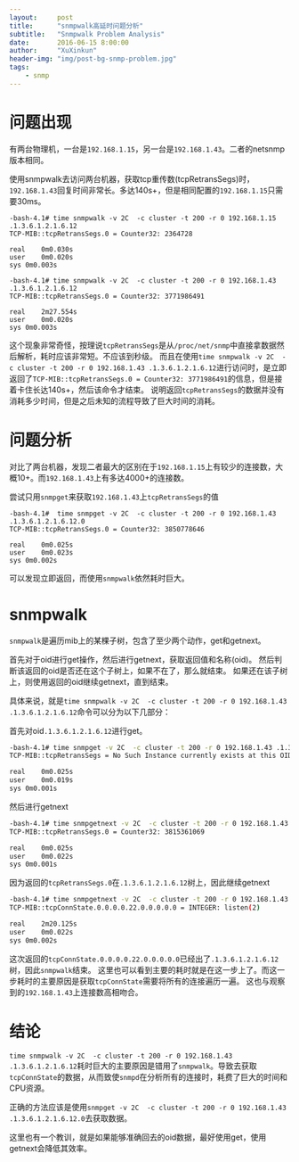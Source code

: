 ```yaml
---
layout:     post
title:      "snmpwalk高延时问题分析"
subtitle:   "Snmpwalk Problem Analysis"
date:       2016-06-15 8:00:00
author:     "XuXinkun"
header-img: "img/post-bg-snmp-problem.jpg"
tags:
    - snmp
---
```


# 问题出现

有两台物理机，一台是`192.168.1.15`，另一台是`192.168.1.43`。二者的netsnmp版本相同。

使用snmpwalk去访问两台机器，获取tcp重传数(tcpRetransSegs)时，`192.168.1.43`回复时间非常长。多达140s+，但是相同配置的`192.168.1.15`只需要30ms。


```
-bash-4.1# time snmpwalk -v 2C  -c cluster -t 200 -r 0 192.168.1.15 .1.3.6.1.2.1.6.12
TCP-MIB::tcpRetransSegs.0 = Counter32: 2364728

real	0m0.030s
user	0m0.020s
sys	0m0.003s

-bash-4.1# time snmpwalk -v 2C  -c cluster -t 200 -r 0 192.168.1.43 .1.3.6.1.2.1.6.12
TCP-MIB::tcpRetransSegs.0 = Counter32: 3771986491

real	2m27.554s
user	0m0.020s
sys	0m0.003s
```

这个现象非常奇怪，按理说`tcpRetransSegs`是从`/proc/net/snmp`中直接拿数据然后解析，耗时应该非常短。不应该到秒级。
而且在使用`time snmpwalk -v 2C  -c cluster -t 200 -r 0 192.168.1.43 .1.3.6.1.2.1.6.12`进行访问时，是立即返回了`TCP-MIB::tcpRetransSegs.0 = Counter32: 3771986491`的信息，但是接着卡住长达140s+，然后该命令才结束。
说明返回`tcpRetransSegs`的数据并没有消耗多少时间，但是之后未知的流程导致了巨大时间的消耗。


# 问题分析

对比了两台机器，发现二者最大的区别在于`192.168.1.15`上有较少的连接数，大概10+。而`192.168.1.43`上有多达4000+的连接数。

尝试只用`snmpget`来获取`192.168.1.43`上`tcpRetransSegs`的值

```
-bash-4.1#  time snmpget -v 2C  -c cluster -t 200 -r 0 192.168.1.43 .1.3.6.1.2.1.6.12.0
TCP-MIB::tcpRetransSegs.0 = Counter32: 3850778646

real	0m0.025s
user	0m0.023s
sys	0m0.002s
```

可以发现立即返回，而使用`snmpwalk`依然耗时巨大。

# snmpwalk

`snmpwalk`是遍历mib上的某棵子树，包含了至少两个动作，get和getnext。

首先对于oid进行get操作，然后进行getnext，获取返回值和名称(oid)。
然后判断该返回的oid是否还在这个子树上，如果不在了，那么就结束。
如果还在该子树上，则使用返回的oid继续getnext，直到结束。

具体来说，就是`time snmpwalk -v 2C  -c cluster -t 200 -r 0 192.168.1.43 .1.3.6.1.2.1.6.12`命令可以分为以下几部分：

首先对oid`.1.3.6.1.2.1.6.12`进行get。

```sh
-bash-4.1# time snmpget -v 2C  -c cluster -t 200 -r 0 192.168.1.43 .1.3.6.1.2.1.6.12
TCP-MIB::tcpRetransSegs = No Such Instance currently exists at this OID

real	0m0.025s
user	0m0.019s
sys	0m0.001s
```

然后进行getnext

```sh
-bash-4.1# time snmpgetnext -v 2C  -c cluster -t 200 -r 0 192.168.1.43 .1.3.6.1.2.1.6.12
TCP-MIB::tcpRetransSegs.0 = Counter32: 3815361069

real	0m0.025s
user	0m0.022s
sys	0m0.001s
```

因为返回的`tcpRetransSegs.0`在`.1.3.6.1.2.1.6.12`树上，因此继续getnext

```sh
-bash-4.1# time snmpgetnext -v 2C  -c cluster -t 200 -r 0 192.168.1.43 .1.3.6.1.2.1.6.12.0
TCP-MIB::tcpConnState.0.0.0.0.22.0.0.0.0.0 = INTEGER: listen(2)

real	2m20.125s
user	0m0.022s
sys	0m0.002s
```

这次返回的`tcpConnState.0.0.0.0.22.0.0.0.0.0`已经出了`.1.3.6.1.2.1.6.12`树，因此`snmpwalk`结束。
这里也可以看到主要的耗时就是在这一步上了。而这一步耗时的主要原因是获取`tcpConnState`需要将所有的连接遍历一遍。
这也与观察到的`192.168.1.43`上连接数高相吻合。

# 结论

`time snmpwalk -v 2C  -c cluster -t 200 -r 0 192.168.1.43 .1.3.6.1.2.1.6.12`耗时巨大的主要原因是错用了`snmpwalk`。导致去获取`tcpConnState`的数据，从而致使`snmpd`在分析所有的连接时，耗费了巨大的时间和CPU资源。

正确的方法应该是使用`snmpget -v 2C  -c cluster -t 200 -r 0 192.168.1.43 .1.3.6.1.2.1.6.12.0`去获取数据。

这里也有一个教训，就是如果能够准确回去的oid数据，最好使用get，使用getnext会降低其效率。